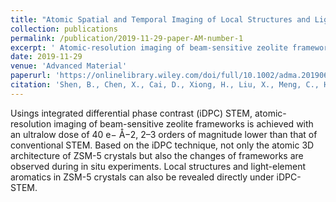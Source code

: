```yaml
---
title: "Atomic Spatial and Temporal Imaging of Local Structures and Light Elements inside Zeolite Frameworks"
collection: publications
permalink: /publication/2019-11-29-paper-AM-number-1
excerpt: ' Atomic-resolution imaging of beam-sensitive zeolite frameworks is achieved with an ultralow dose'
date: 2019-11-29
venue: 'Advanced Material'
paperurl: 'https://onlinelibrary.wiley.com/doi/full/10.1002/adma.201906103'
citation: 'Shen, B., Chen, X., Cai, D., Xiong, H., Liu, X., Meng, C., Han, Y., Wei, F., Atomic Spatial and Temporal Imaging of Local Structures and Light Elements inside Zeolite Frameworks. Adv. Mater. 2020, 32, 1906103.'
---
```

Usings integrated differential phase contrast (iDPC) STEM, atomic-resolution imaging of beam-sensitive zeolite frameworks is achieved with an ultralow dose of 40 e− Å−2, 2–3 orders of magnitude lower than that of conventional STEM. Based on the iDPC technique, not only the atomic 3D architecture of ZSM-5 crystals but also the changes of frameworks are observed during in situ experiments. Local structures and light-element aromatics in ZSM-5 crystals can also be revealed directly under iDPC-STEM. 

